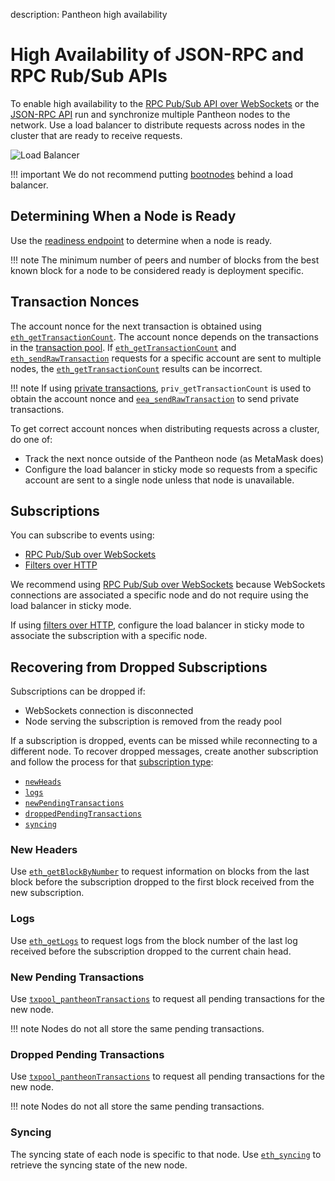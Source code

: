 description: Pantheon high availability 
<!--- END of page meta data -->

# High Availability of JSON-RPC and RPC Rub/Sub APIs

To enable high availability to the [RPC Pub/Sub API over WebSockets](../Interact/Pantheon-APIs/RPC-PubSub.md) 
or the [JSON-RPC API](../Interact/Pantheon-APIs/Using-JSON-RPC-API.md) run and synchronize multiple Pantheon 
nodes to the network. Use a load balancer to distribute requests across nodes in the cluster that 
are ready to receive requests. 

![Load Balancer](../../images/LoadBalancer.png)

!!! important 
    We do not recommend putting [bootnodes](Bootnodes.md) behind a load balancer. 

## Determining When a Node is Ready 

Use the [readiness endpoint](../Interact/Pantheon-APIs/Using-JSON-RPC-API.md#readiness-and-liveness-endpoints) 
to determine when a node is ready. 

!!! note
    The minimum number of peers and number of blocks from the best known block for a node to be considered ready
    is deployment specific. 

## Transaction Nonces 

The account nonce for the next transaction is obtained using [`eth_getTransactionCount`](../../Reference/Pantheon-API-Methods.md#eth_gettransactioncount). 
The account nonce depends on the transactions in the [transaction pool](../../Concepts/Transactions/Transaction-Pool.md).
If [`eth_getTransactionCount`](../../Reference/Pantheon-API-Methods.md#eth_gettransactioncount) and 
[`eth_sendRawTransaction`](../../Reference/Pantheon-API-Methods.md#eth_sendrawtransaction) requests for a specific account 
are sent to multiple nodes, the [`eth_getTransactionCount`](../../Reference/Pantheon-API-Methods.md#eth_gettransactioncount)
results can be incorrect. 

!!! note
    If using [private transactions](../../Concepts/Privacy/Privacy-Overview.md), `priv_getTransactionCount` is used to obtain 
    the account nonce and [`eea_sendRawTransaction`](../../Reference/Pantheon-API-Methods.md#eea_sendrawtransaction)
    to send private transactions. 

To get correct account nonces when distributing requests across a cluster, do one of:  

* Track the next nonce outside of the Pantheon node (as MetaMask does)
* Configure the load balancer in sticky mode so requests from a specific account are sent to a single 
node unless that node is unavailable. 

## Subscriptions 

You can subscribe to events using:  

* [RPC Pub/Sub over WebSockets](../Interact/Pantheon-APIs/RPC-PubSub.md) 
* [Filters over HTTP](../Interact/Filters/Accessing-Logs-Using-JSON-RPC.md) 

We recommend using [RPC Pub/Sub over WebSockets](../Interact/Pantheon-APIs/RPC-PubSub.md) because WebSockets 
connections are associated a specific node and do not require using the load balancer in sticky mode. 

If using [filters over HTTP](../Interact/Filters/Accessing-Logs-Using-JSON-RPC.md), configure the load balancer 
in sticky mode to associate the subscription with a specific node. 

## Recovering from Dropped Subscriptions 

Subscriptions can be dropped if: 

* WebSockets connection is disconnected
* Node serving the subscription is removed from the ready pool 

If a subscription is dropped, events can be missed while reconnecting to a different node. 
To recover dropped messages, create another subscription and follow the process for that [subscription type](../Interact/Pantheon-APIs/RPC-PubSub.md#subscribing):  

* [`newHeads`](#new-headers)
* [`logs`](#logs)
* [`newPendingTransactions`](#new-pending-transactions)
* [`droppedPendingTransactions`](#dropped-pending-transactions)
* [`syncing`](#syncing)


### New Headers

Use [`eth_getBlockByNumber`](../../Reference/Pantheon-API-Methods.md#eth_getblockbynumber) to request information on 
blocks from the last block before the subscription dropped to the first block received from the new subscription.

### Logs 

Use [`eth_getLogs`](../../Reference/Pantheon-API-Methods.md#eth_getlogs) to request logs from the block number 
of the last log received before the subscription dropped to the current chain head.

### New Pending Transactions

Use [`txpool_pantheonTransactions`](../../Reference/Pantheon-API-Methods.md#txpool_pantheontransactions) to 
request all pending transactions for the new node.

!!! note
    Nodes do not all store the same pending transactions.

### Dropped Pending Transactions

Use [`txpool_pantheonTransactions`](../../Reference/Pantheon-API-Methods.md#txpool_pantheontransactions) to 
request all pending transactions for the new node.

!!! note
    Nodes do not all store the same pending transactions.

### Syncing

The syncing state of each node is specific to that node. Use [`eth_syncing`](../../Reference/Pantheon-API-Methods.md#eth_syncing)
to retrieve the syncing state of the new node.
